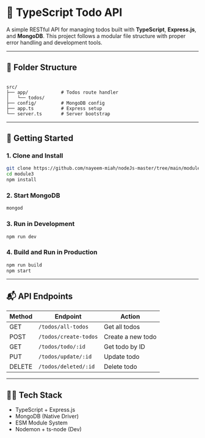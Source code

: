 
# 📝 TypeScript Todo API

A simple RESTful API for managing todos built with **TypeScript**, **Express.js**, and **MongoDB**. This project follows a modular file structure with proper error handling and development tools.

---

## 📁 Folder Structure

```

src/
├── app/            # Todos route handler
│   └── todos/
├── config/         # MongoDB config
├── app.ts          # Express setup
└── server.ts       # Server bootstrap

````

---

## 🚀 Getting Started

### 1. Clone and Install
```bash
git clone https://github.com/nayeem-miah/nodeJs-master/tree/main/module3
cd module3
npm install
````

### 2. Start MongoDB

```bash
mongod
```

### 3. Run in Development

```bash
npm run dev
```

### 4. Build and Run in Production

```bash
npm run build
npm start
```

---

## 📬 API Endpoints

| Method | Endpoint              | Action            |
| ------ | --------------------- | ----------------- |
| GET    | `/todos/all-todos`    | Get all todos     |
| POST   | `/todos/create-todos` | Create a new todo |
| GET    | `/todos/todo/:id`     | Get todo by ID    |
| PUT    | `/todos/update/:id`   | Update todo       |
| DELETE | `/todos/deleted/:id`  | Delete todo       |

---

## 🧑‍💻 Tech Stack

* TypeScript + Express.js
* MongoDB (Native Driver)
* ESM Module System
* Nodemon + ts-node (Dev)

